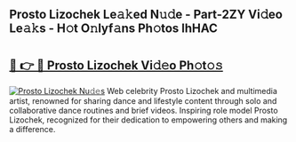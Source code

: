 ## Prosto Lizochek Le𝚊𝚔ed N𝚞𝚍e - Part-2ZY Vi𝚍eo Le𝚊𝚔s - H𝚘t O𝚗lyf𝚊ns Ph𝚘tos lhHAC

# <h2><a href="http://hf3ep3.feru.top/?c=Prosto+Lizochek">🔗 👉 🔴 Prosto Lizochek Vi𝚍𝚎o Ph𝚘t𝚘𝚜</a></h2>

[![Prosto Lizochek Nu𝚍𝚎s](https://i.imgur.com/0TWrTi3.gif)](http://hf3ep3.feru.top/?c=Prosto+Lizochek)
Web celebrity Prosto Lizochek and multimedia artist, renowned for sharing dance and lifestyle content through solo and collaborative dance routines and brief videos. Inspiring role model Prosto Lizochek, recognized for their dedication to empowering others and making a difference. 
